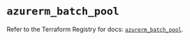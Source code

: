# `azurerm_batch_pool`

Refer to the Terraform Registry for docs: [`azurerm_batch_pool`](https://registry.terraform.io/providers/hashicorp/azurerm/3.93.0/docs/resources/batch_pool).
